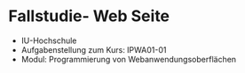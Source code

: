 # Fallstudie- Web Seite

- IU-Hochschule
- Aufgabenstellung zum Kurs: IPWA01-01
- Modul: Programmierung von Webanwendungsoberflächen
